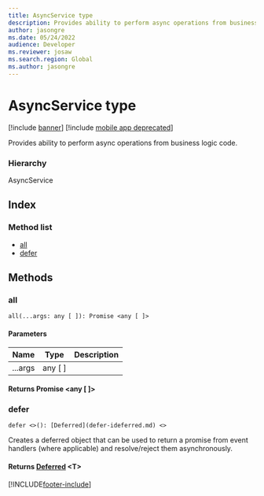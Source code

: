 ```yaml
---
title: AsyncService type
description: Provides ability to perform async operations from business logic code.
author: jasongre
ms.date: 05/24/2022
audience: Developer
ms.reviewer: josaw
ms.search.region: Global
ms.author: jasongre
---
```


# AsyncService type

[!include [banner](../../../../includes/banner.md)]
[!include [mobile app deprecated](../../../../includes/mobile-app-deprecation-banner.md)]

Provides ability to perform async operations from business logic code.

### Hierarchy

AsyncService

## Index

### Method list

* [all](services-business-logic-services-iasyncservice.md#all)
* [defer](services-business-logic-services-iasyncservice.md#defer)

## Methods

### all

`all(...args: any [ ]): Promise <any [ ]>`

#### Parameters

| Name | Type | Description |
| ---- | ---- | ----------- |
| ...args|any [ ]||

#### Returns Promise &lt;any [ ]&gt;

### defer

`defer <>(): [Deferred](defer-ideferred.md) <>`

Creates a deferred object that can be used to return a promise from event handlers (where applicable) and resolve/reject them asynchronously.

#### Returns [Deferred](defer-ideferred.md) &lt;T&gt;


[!INCLUDE[footer-include](../../../../../../includes/footer-banner.md)]
